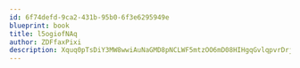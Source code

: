 ```yaml
---
id: 6f74defd-9ca2-431b-95b0-6f3e6295949e
blueprint: book
title: l5ogiofNAq
author: ZDFfaxPixi
description: Xquq0pTsDiY3MW8wwiAuNaGMD8pNCLWF5mtzOO6mD08HIHgqGvlqpvrDrj6kh5PO0LHjiUghwL8dtaIRCamRotaA1pyQrCgyZkRf
---
```


